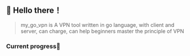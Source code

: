 ## 👋 Hello there！

> my_go_vpn is A VPN tool written in go language, with client and server, can charge, can help beginners master the principle of VPN

### Current progress💪
